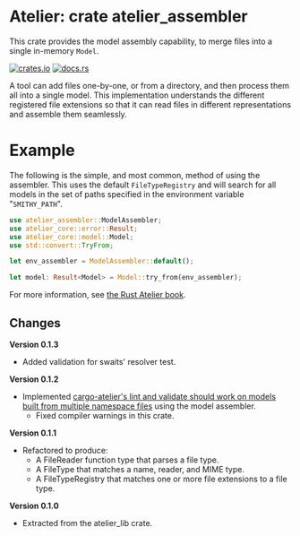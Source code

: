 # Atelier: crate atelier_assembler

This crate provides the model assembly capability, to merge files into a single in-memory `Model`. 

[![crates.io](https://img.shields.io/crates/v/atelier_assembler.svg)](https://crates.io/crates/atelier_assembler)
[![docs.rs](https://docs.rs/atelier_assembler/badge.svg)](https://docs.rs/atelier_assembler)

A tool can add files one-by-one, or from a directory, and then process them all into a single model. This
implementation understands the different registered file extensions so that it can read files
in different representations and assemble them seamlessly.

# Example

The following is the simple, and most common, method of using the assembler. This uses the
default `FileTypeRegistry` and will search for all models in the set of paths specified in
the environment variable "`SMITHY_PATH`".

```rust
use atelier_assembler::ModelAssembler;
use atelier_core::error::Result;
use atelier_core::model::Model;
use std::convert::TryFrom;

let env_assembler = ModelAssembler::default();

let model: Result<Model> = Model::try_from(env_assembler);
```

For more information, see [the Rust Atelier book](https://rust-atelier.dev/using/assembly.html).

## Changes

**Version 0.1.3**

* Added validation for swaits' resolver test.

**Version 0.1.2**

* Implemented [cargo-atelier's lint and validate should work on models built from multiple namespace 
  files](https://github.com/johnstonskj/rust-atelier/issues/27) using the model assembler.
  * Fixed compiler warnings in this crate.

**Version 0.1.1**

* Refactored to produce:
  * A FileReader function type that parses a file type.
  * A FileType that matches a name, reader, and MIME type.
  * A FileTypeRegistry that matches one or more file extensions to a file type.

**Version 0.1.0**

* Extracted from the atelier_lib crate.

